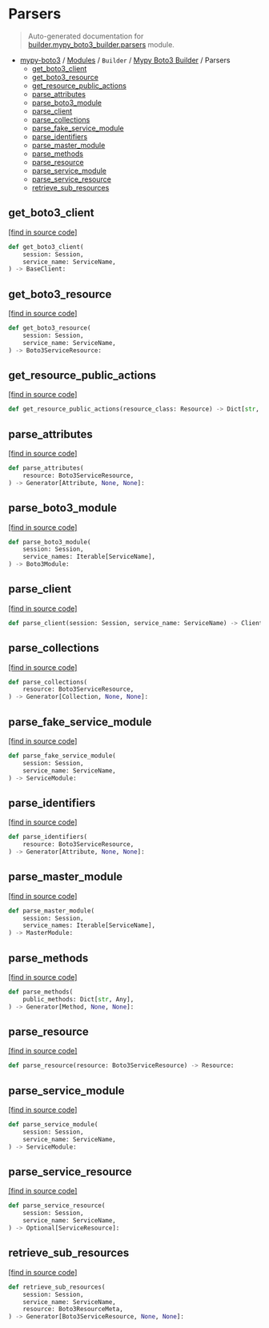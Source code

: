 # Parsers

> Auto-generated documentation for [builder.mypy_boto3_builder.parsers](https://github.com/vemel/mypy_boto3/blob/master/builder/mypy_boto3_builder/parsers.py) module.

- [mypy-boto3](../../README.md#mypy_boto3) / [Modules](../../MODULES.md#mypy-boto3-modules) / `Builder` / [Mypy Boto3 Builder](index.md#mypy-boto3-builder) / Parsers
    - [get_boto3_client](#get_boto3_client)
    - [get_boto3_resource](#get_boto3_resource)
    - [get_resource_public_actions](#get_resource_public_actions)
    - [parse_attributes](#parse_attributes)
    - [parse_boto3_module](#parse_boto3_module)
    - [parse_client](#parse_client)
    - [parse_collections](#parse_collections)
    - [parse_fake_service_module](#parse_fake_service_module)
    - [parse_identifiers](#parse_identifiers)
    - [parse_master_module](#parse_master_module)
    - [parse_methods](#parse_methods)
    - [parse_resource](#parse_resource)
    - [parse_service_module](#parse_service_module)
    - [parse_service_resource](#parse_service_resource)
    - [retrieve_sub_resources](#retrieve_sub_resources)

## get_boto3_client

[[find in source code]](https://github.com/vemel/mypy_boto3/blob/master/builder/mypy_boto3_builder/parsers.py#L40)

```python
def get_boto3_client(
    session: Session,
    service_name: ServiceName,
) -> BaseClient:
```

## get_boto3_resource

[[find in source code]](https://github.com/vemel/mypy_boto3/blob/master/builder/mypy_boto3_builder/parsers.py#L44)

```python
def get_boto3_resource(
    session: Session,
    service_name: ServiceName,
) -> Boto3ServiceResource:
```

## get_resource_public_actions

[[find in source code]](https://github.com/vemel/mypy_boto3/blob/master/builder/mypy_boto3_builder/parsers.py#L50)

```python
def get_resource_public_actions(resource_class: Resource) -> Dict[str, Any]:
```

## parse_attributes

[[find in source code]](https://github.com/vemel/mypy_boto3/blob/master/builder/mypy_boto3_builder/parsers.py#L61)

```python
def parse_attributes(
    resource: Boto3ServiceResource,
) -> Generator[Attribute, None, None]:
```

## parse_boto3_module

[[find in source code]](https://github.com/vemel/mypy_boto3/blob/master/builder/mypy_boto3_builder/parsers.py#L307)

```python
def parse_boto3_module(
    session: Session,
    service_names: Iterable[ServiceName],
) -> Boto3Module:
```

## parse_client

[[find in source code]](https://github.com/vemel/mypy_boto3/blob/master/builder/mypy_boto3_builder/parsers.py#L72)

```python
def parse_client(session: Session, service_name: ServiceName) -> Client:
```

## parse_collections

[[find in source code]](https://github.com/vemel/mypy_boto3/blob/master/builder/mypy_boto3_builder/parsers.py#L82)

```python
def parse_collections(
    resource: Boto3ServiceResource,
) -> Generator[Collection, None, None]:
```

## parse_fake_service_module

[[find in source code]](https://github.com/vemel/mypy_boto3/blob/master/builder/mypy_boto3_builder/parsers.py#L269)

```python
def parse_fake_service_module(
    session: Session,
    service_name: ServiceName,
) -> ServiceModule:
```

## parse_identifiers

[[find in source code]](https://github.com/vemel/mypy_boto3/blob/master/builder/mypy_boto3_builder/parsers.py#L104)

```python
def parse_identifiers(
    resource: Boto3ServiceResource,
) -> Generator[Attribute, None, None]:
```

## parse_master_module

[[find in source code]](https://github.com/vemel/mypy_boto3/blob/master/builder/mypy_boto3_builder/parsers.py#L296)

```python
def parse_master_module(
    session: Session,
    service_names: Iterable[ServiceName],
) -> MasterModule:
```

## parse_methods

[[find in source code]](https://github.com/vemel/mypy_boto3/blob/master/builder/mypy_boto3_builder/parsers.py#L112)

```python
def parse_methods(
    public_methods: Dict[str, Any],
) -> Generator[Method, None, None]:
```

## parse_resource

[[find in source code]](https://github.com/vemel/mypy_boto3/blob/master/builder/mypy_boto3_builder/parsers.py#L133)

```python
def parse_resource(resource: Boto3ServiceResource) -> Resource:
```

## parse_service_module

[[find in source code]](https://github.com/vemel/mypy_boto3/blob/master/builder/mypy_boto3_builder/parsers.py#L222)

```python
def parse_service_module(
    session: Session,
    service_name: ServiceName,
) -> ServiceModule:
```

## parse_service_resource

[[find in source code]](https://github.com/vemel/mypy_boto3/blob/master/builder/mypy_boto3_builder/parsers.py#L155)

```python
def parse_service_resource(
    session: Session,
    service_name: ServiceName,
) -> Optional[ServiceResource]:
```

## retrieve_sub_resources

[[find in source code]](https://github.com/vemel/mypy_boto3/blob/master/builder/mypy_boto3_builder/parsers.py#L188)

```python
def retrieve_sub_resources(
    session: Session,
    service_name: ServiceName,
    resource: Boto3ResourceMeta,
) -> Generator[Boto3ServiceResource, None, None]:
```
